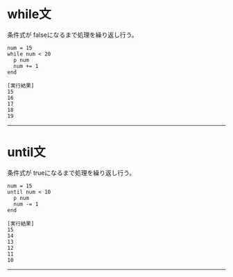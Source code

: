 # while文
条件式が falseになるまで処理を繰り返し行う。
~~~
num = 15
while num < 20
  p num 
  num += 1
end

[実行結果]
15
16
17
18
19
~~~
***

# until文
条件式が trueになるまで処理を繰り返し行う。
~~~
num = 15
until num < 10
  p num
  num -= 1
end

[実行結果]
15
14
13
12
11
10
~~~
***
